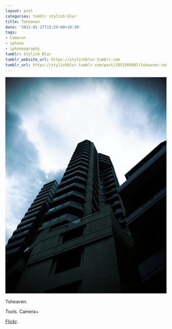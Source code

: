 ```yaml
---
layout: post
categories: tumblr stylish-blur
title: Toheaven
date: '2011-01-27T15:29:00+10:30'
tags:
- Camera+
- iphone
- iphoneography
tumblr: Stylish Blur
tumblr_website_url: https://stylishblur.tumblr.com
tumblr_url: https://stylishblur.tumblr.com/post/2953360907/toheaven-tools-camera-flickr
---
```

 ![](/content/images/tumblr/stylish-blur/tumblr_lfo0jyDkKP1qeku5yo1_640.jpg)  

Toheaven.

Tools. Camera+

[Flickr](http://www.flickr.com/photos/jden/5455984488).

